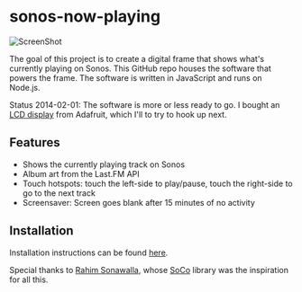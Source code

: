 sonos-now-playing
========================

![ScreenShot](https://raw.github.com/monsur/sonos-now-playing-nodejs/master/screenshot.png)

The goal of this project is to create a digital frame that
shows what's currently playing on Sonos. This GitHub repo
houses the software that powers the frame. The software is
written in JavaScript and runs on Node.js.

Status 2014-02-01: The software is more or less ready to go.
I bought an [LCD display](https://www.adafruit.com/products/2109) from Adafruit,
which I'll to try to hook up next.

## Features
  * Shows the currently playing track on Sonos
  * Album art from the Last.FM API
  * Touch hotspots: touch the left-side to play/pause, touch the right-side to go to the next track
  * Screensaver: Screen goes blank after 15 minutes of no activity

## Installation

Installation instructions can be found [here](https://github.com/monsur/sonos-now-playing/wiki/Software-Installation).

Special thanks to [Rahim Sonawalla](http://www.hirahim.com/), whose [SoCo](http://python-soco.com/) library was the inspiration for all this.
